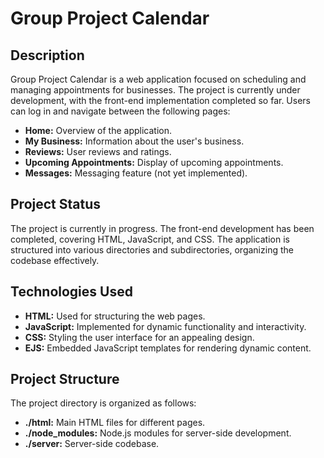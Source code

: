 <h1>Group Project Calendar</h1>
    <h2>Description</h2>
    <p>Group Project Calendar is a web application focused on scheduling and managing appointments for businesses. The project is currently under development, with the front-end implementation completed so far. Users can log in and navigate between the following pages:</p>
    <ul>
        <li><strong>Home:</strong> Overview of the application.</li>
        <li><strong>My Business:</strong> Information about the user's business.</li>
        <li><strong>Reviews:</strong> User reviews and ratings.</li>
        <li><strong>Upcoming Appointments:</strong> Display of upcoming appointments.</li>
        <li><strong>Messages:</strong> Messaging feature (not yet implemented).</li>
    </ul>
    <h2>Project Status</h2>
    <p>The project is currently in progress. The front-end development has been completed, covering HTML, JavaScript, and CSS. The application is structured into various directories and subdirectories, organizing the codebase effectively.</p>
    <h2>Technologies Used</h2>
    <ul>
        <li><strong>HTML:</strong> Used for structuring the web pages.</li>
        <li><strong>JavaScript:</strong> Implemented for dynamic functionality and interactivity.</li>
        <li><strong>CSS:</strong> Styling the user interface for an appealing design.</li>
        <li><strong>EJS:</strong> Embedded JavaScript templates for rendering dynamic content.</li>
    </ul>
    <h2>Project Structure</h2>
    <p>The project directory is organized as follows:</p>
    <ul>
        <li><strong>./html:</strong> Main HTML files for different pages.</li>
        <li><strong>./node_modules:</strong> Node.js modules for server-side development.</li>
        <li><strong>./server:</strong> Server-side codebase.</li>
    </ul>
